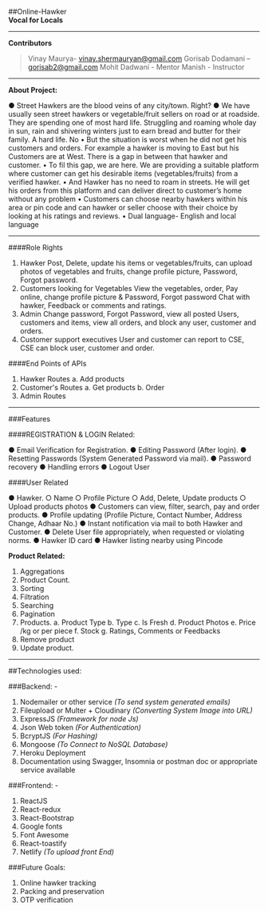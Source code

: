 ##Online-Hawker  
**Vocal for Locals**
___
**Contributors**

>	Vinay Maurya- vinay.shermauryan@gmail.com
>	Gorisab Dodamani – gorisab2@gmail.com
>   Mohit Dadwani - Mentor
>   Manish          - Instructor
___
**About Project:**

●	Street Hawkers are the blood veins of any city/town. Right?
●	We have usually seen street hawkers or vegetable/fruit sellers on road or at roadside. They are spending one of most hard life. Struggling and roaming whole day in sun, rain and shivering winters just to earn bread and butter for their family. 
A hard life. No
•	But the situation is worst when he did not get his customers and orders. 
For example a hawker is moving to East but his Customers are at West.
There is a gap in between that hawker and customer. 
•	To fil this gap, we are here. We are providing a suitable platform where customer can get his desirable items (vegetables/fruits) from a verified hawker. 
•	And Hawker has no need to roam in streets. He will get his orders from this platform and can deliver direct to customer’s home without any problem
•	Customers can choose nearby hawkers within his area or pin code and can hawker or seller choose with their choice by looking at his ratings and reviews.
•	Dual language-  English and local language
___
####Role  	Rights 
1. Hawker	Post, Delete, update his items or vegetables/fruits, can upload photos of vegetables and fruits, change profile picture, Password, Forgot password.
1. Customers looking for Vegetables	View the vegetables, order, Pay online, change profile picture & Password, Forgot password Chat with hawker, Feedback or comments and ratings. 
1. Admin	Change password, Forgot Password, view all posted Users, customers and items, view all orders, and block any user, customer and orders.
1. Customer support executives	User and customer can report to CSE, CSE can block user, customer and order.


####End Points of APIs

1.	Hawker Routes
a.	Add products
2.	Customer's Routes
a.	Get products
b.	Order
3.	Admin Routes
___
###Features

####REGISTRATION & LOGIN Related:

●	Email Verification for Registration.
●	Editing Password (After login).
●	Resetting Passwords (System Generated Password via mail).
●	Password recovery
●	Handling errors
●	Logout User

####User Related

●	Hawker.
    ○	Name
    ○	Profile Picture
    ○	Add, Delete, Update products
    ○	Upload products photos
●	Customers can view, filter, search, pay and order products.
●	Profile updating (Profile Picture, Contact Number, Address Change, Adhaar No.)
●	Instant notification via mail to both Hawker and Customer.
●	Delete User file appropriately, when requested or violating norms.
●	Hawker ID card
●	Hawker listing nearby using Pincode

**Product Related:**

1.	Aggregations
1.	 Product Count.
2.	 Sorting 
3.	 Filtration 
4.	 Searching
5.	 Pagination 
2.	Products.
    a.	Product Type
    b.	Type 
    c.	Is Fresh
    d.	Product Photos
    e.	Price /kg or per piece
    f.	Stock 
    g.	Ratings, Comments or Feedbacks
3.	Remove product
4.	Update product.
___
##Technologies used:

###Backend: -

 1. Nodemailer or other service *(To send system generated emails)*
 1. Fileupload or Multer + Cloudinary *(Converting System Image into URL)*
 1. ExpressJS *(Framework for node Js)*
 1. Json Web token *(For Authentication)*
 1. BcryptJS *(For Hashing)*
 1. Mongoose *(To Connect to NoSQL Database)*
1. Heroku Deployment
1. Documentation using Swagger, Insomnia or postman doc or appropriate service available

###Frontend: -

1. ReactJS
1. React-redux
1. React-Bootstrap
1. Google fonts
1. Font Awesome
1. React-toastify
1. Netlify *(To upload front End)*

###Future Goals:

1. Online hawker tracking
2.	Packing and preservation
3.	OTP verification
